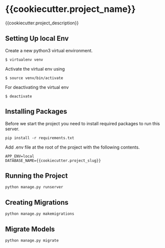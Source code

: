 # {{cookiecutter.project_name}}

{{cookiecutter.project_description}}

## Setting Up local Env

Create a new python3 virtual environment.

```
$ virtualenv venv
```

Activate the virtual env using

```
$ source venv/bin/activate
```

For deactivating the virtual env

```
$ deactivate
```

## Installing Packages

Before we start the project you need to install required packages to run this server.

```
pip install -r requirements.txt
```

Add .env file at the root of the project with the following contents.

```
APP_ENV=local
DATABASE_NAME={{cookiecutter.project_slug}}
```

## Running the Project

```
python manage.py runserver
```

## Creating Migrations

```
python manage.py makemigrations
```

## Migrate Models

```
python manage.py migrate
```
